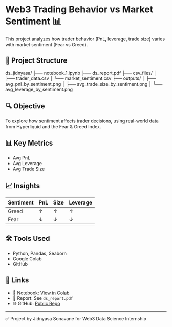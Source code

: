# Web3 Trading Behavior vs Market Sentiment 📊

This project analyzes how trader behavior (PnL, leverage, trade size) varies with market sentiment (Fear vs Greed).

## 📂 Project Structure

ds_jidnyasa/
├── notebook_1.ipynb
├── ds_report.pdf
├── csv_files/
│ ├── trader_data.csv
│ └── market_sentiment.csv
├── outputs/
│ ├── avg_pnl_by_sentiment.png
│ ├── avg_trade_size_by_sentiment.png
│ └── avg_leverage_by_sentiment.png



## 🔍 Objective

To explore how sentiment affects trader decisions, using real-world data from Hyperliquid and the Fear & Greed Index.

## 📊 Key Metrics

- Avg PnL
- Avg Leverage
- Avg Trade Size

## 📈 Insights

| Sentiment | PnL | Size | Leverage |
|-----------|-----|------|----------|
| Greed     | ↑   | ↑    | ↑        |
| Fear      | ↓   | ↓    | ↓        |

## 🛠️ Tools Used

- Python, Pandas, Seaborn
- Google Colab
- GitHub

## 🔗 Links

- 📒 Notebook: [View in Colab](https://colab.research.google.com/drive/1cu4fSu17KPO1mBfoB-O3q9jsO9VqOo1g?usp=sharing)
- 📁 Report: See `ds_report.pdf`  
- 🌐 GitHub: [Public Repo](https://github.com/jidya/ds_jidnyasa.git)

---

✅ Project by Jidnyasa Sonavane for Web3 Data Science Internship
